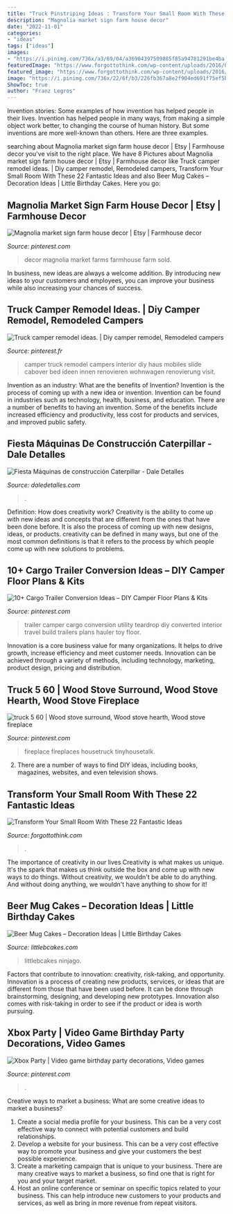 ```yaml
---
title: "Truck Pinstriping Ideas : Transform Your Small Room With These 22 Fantastic Ideas"
description: "Magnolia market sign farm house decor"
date: "2022-11-01"
categories:
- "ideas"
tags: ["ideas"]
images:
- "https://i.pinimg.com/736x/a3/69/04/a36904397509885f85a94781291be4ba.jpg"
featuredImage: "https://www.forgottothink.com/wp-content/uploads/2016/02/small-rooms-transformation-diy-17.jpg"
featured_image: "https://www.forgottothink.com/wp-content/uploads/2016/02/small-rooms-transformation-diy-17.jpg"
image: "https://i.pinimg.com/736x/22/6f/b3/226fb367a8e2f904ed691f75ef5b4836.jpg"
ShowToc: true
author: "Franz Legros"
---
```



Invention stories: Some examples of how invention has helped people in their lives.
Invention has helped people in many ways, from making a simple object work better, to changing the course of human history. But some inventions are more well-known than others. Here are three examples.

	

		
searching about Magnolia market sign farm house decor | Etsy | Farmhouse decor you've visit to the right place. We have 8 Pictures about Magnolia market sign farm house decor | Etsy | Farmhouse decor like Truck camper remodel ideas. | Diy camper remodel, Remodeled campers, Transform Your Small Room With These 22 Fantastic Ideas and also Beer Mug Cakes – Decoration Ideas | Little Birthday Cakes. Here you go:
		
    
## Magnolia Market Sign Farm House Decor | Etsy | Farmhouse Decor

<img loading=lazy src="https://i.pinimg.com/736x/22/6f/b3/226fb367a8e2f904ed691f75ef5b4836.jpg" onerror="this.onerror=null;this.src='https://tse1.mm.bing.net/th?id=OIP._OezslgYHh2Zb_ppV_oi6QHaJ3&amp;pid=15.1';" alt="Magnolia market sign farm house decor | Etsy | Farmhouse decor">

_Source: pinterest.com_

>decor magnolia market farms farmhouse farm sold. 

	

In business, new ideas are always a welcome addition. By introducing new ideas to your customers and employees, you can improve your business while also increasing your chances of success.

    
## Truck Camper Remodel Ideas. | Diy Camper Remodel, Remodeled Campers

<img loading=lazy src="https://i.pinimg.com/736x/a3/69/04/a36904397509885f85a94781291be4ba.jpg" onerror="this.onerror=null;this.src='https://tse1.mm.bing.net/th?id=OIP.KLu8M64cVzRRNM0i68aPzgHaJ3&amp;pid=15.1';" alt="Truck camper remodel ideas. | Diy camper remodel, Remodeled campers">

_Source: pinterest.fr_

>camper truck remodel campers interior diy haus mobiles slide cabover bed ideen innen renovieren wohnwagen renovierung visit. 

	

Invention as an industry: What are the benefits of Invention?
Invention is the process of coming up with a new idea or invention. Invention can be found in industries such as technology, health, business, and education. There are a number of benefits to having an invention. Some of the benefits include increased efficiency and productivity, less cost for products and services, and improved public safety.

    
## Fiesta Máquinas De Construcción Caterpillar - Dale Detalles

<img loading=lazy src="https://i0.wp.com/www.daledetalles.com/wp-content/uploads/2016/02/4-11.jpg" onerror="this.onerror=null;this.src='https://tse4.mm.bing.net/th?id=OIP.NFW_gRBng8XNyJZpC7vfBgHaE8&amp;pid=15.1';" alt="Fiesta Máquinas de construcción Caterpillar - Dale Detalles">

_Source: daledetalles.com_

>. 

	

Definition: How does creativity work?
Creativity is the ability to come up with new ideas and concepts that are different from the ones that have been done before. It is also the process of coming up with new designs, ideas, or products. creativity can be defined in many ways, but one of the most common definitions is that it refers to the process by which people come up with new solutions to problems.

    
## 10+ Cargo Trailer Conversion Ideas – DIY Camper Floor Plans &amp; Kits

<img loading=lazy src="https://i.pinimg.com/736x/48/bb/4d/48bb4deafeb76ba3af911ac91bfc324e.jpg" onerror="this.onerror=null;this.src='https://tse2.mm.bing.net/th?id=OIP.7zsE4sdWxqSHwtKfhAnKzAHaLG&amp;pid=15.1';" alt="10+ Cargo Trailer Conversion Ideas – DIY Camper Floor Plans &amp; Kits">

_Source: pinterest.com_

>trailer camper cargo conversion utility teardrop diy converted interior travel build trailers plans hauler toy floor. 

	

Innovation is a core business value for many organizations. It helps to drive growth, increase efficiency and meet customer needs. Innovation can be achieved through a variety of methods, including technology, marketing, product design, pricing and distribution.

    
## Truck 5 60 | Wood Stove Surround, Wood Stove Hearth, Wood Stove Fireplace

<img loading=lazy src="https://i.pinimg.com/736x/39/14/30/391430c0375f85d5445458ee1f7d374f--barn-boards-mud-room.jpg" onerror="this.onerror=null;this.src='https://tse3.mm.bing.net/th?id=OIP.zsBGA-HG4QfHn8Xh-WF7VwAAAA&amp;pid=15.1';" alt="truck 5 60 | Wood stove surround, Wood stove hearth, Wood stove fireplace">

_Source: pinterest.com_

>fireplace fireplaces housetruck tinyhousetalk. 

	

2. There are a number of ways to find DIY ideas, including books, magazines, websites, and even television shows.

    
## Transform Your Small Room With These 22 Fantastic Ideas

<img loading=lazy src="https://www.forgottothink.com/wp-content/uploads/2016/02/small-rooms-transformation-diy-17.jpg" onerror="this.onerror=null;this.src='https://tse3.mm.bing.net/th?id=OIP.-k4wPj3JYttv4dM_tjl-5QHaJ4&amp;pid=15.1';" alt="Transform Your Small Room With These 22 Fantastic Ideas">

_Source: forgottothink.com_

>. 

	

The importance of creativity in our lives
Creativity is what makes us unique. It's the spark that makes us think outside the box and come up with new ways to do things. Without creativity, we wouldn't be able to do anything. And without doing anything, we wouldn't have anything to show for it!

    
## Beer Mug Cakes – Decoration Ideas | Little Birthday Cakes

<img loading=lazy src="https://www.littlebcakes.com/wp-content/uploads/2014/02/Beer-Mug-Cakes-993x1024.jpg" onerror="this.onerror=null;this.src='https://tse2.mm.bing.net/th?id=OIP.McUVRECREx_0JR_V0CrydgHaHo&amp;pid=15.1';" alt="Beer Mug Cakes – Decoration Ideas | Little Birthday Cakes">

_Source: littlebcakes.com_

>littlebcakes ninjago. 

	

Factors that contribute to innovation: creativity, risk-taking, and opportunity.
Innovation is a process of creating new products, services, or ideas that are different from those that have been used before. It can be done through brainstorming, designing, and developing new prototypes. Innovation also comes with risk-taking in order to see if the product or idea is worth pursuing.

    
## Xbox Party | Video Game Birthday Party Decorations, Video Games

<img loading=lazy src="https://i.pinimg.com/736x/a8/e5/46/a8e546a802aba58306356b2483ac4cca.jpg" onerror="this.onerror=null;this.src='https://tse4.mm.bing.net/th?id=OIP.frtPNltl4k-eVXQvqfoGBAHaJ3&amp;pid=15.1';" alt="Xbox Party | Video game birthday party decorations, Video games">

_Source: pinterest.com_

>. 

	

Creative ways to market a business: What are some creative ideas to market a business?
1. Create a social media profile for your business. This can be a very cost effective way to connect with potential customers and build relationships.
2. Develop a website for your business. This can be a very cost effective way to promote your business and give your customers the best possible experience.
3. Create a marketing campaign that is unique to your business. There are many creative ways to market a business, so find one that is right for you and your target market.
4. Host an online conference or seminar on specific topics related to your business. This can help introduce new customers to your products and services, as well as bring in more revenue from repeat visitors.

